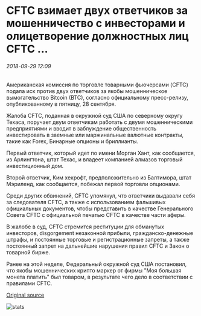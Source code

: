 # CFTC взимает двух ответчиков за мошенничество с инвесторами и олицетворение должностных лиц CFTC ...

###### 2018-09-29 12:09

Американская комиссия по торговле товарными фьючерсами (CFTC) подала иск против двух ответчиков за якобы мошенническое вымогательство Bitcoin (BTC), согласно официальному пресс-релизу, опубликованному в пятницу, 28 сентября.

Жалоба CFTC, поданная в окружной суд США по северному округу Техаса, поручает двум ответчикам работать с двумя мошенническими предприятиями и вводит в заблуждение общественность инвестировать в заемные или маржинальные валютные контракты, такие как Forex, Бинарные опционы и бриллианты.

Первый ответчик, который идет по имени Морган Хант, как сообщается, из Арлингтона, штат Техас, и владеет компанией алмазов торговый инвестиционный дом.

Второй ответчик, Ким хекрофт, предположительно из Балтимора, штат Мэриленд, как сообщается, побежал первой торговли опционами.

Среди других обвинений, CFTC упомянул, что ответчики выдавали себя за следователя CFTC, а также с использованием фальшивых официальных документов, чтобы представить в качестве Генерального Совета CFTC с официальной печатью CFTC в качестве части аферы.

В жалобе в суд, CFTC стремится реституции для обманутых инвесторов, disgorgement незаконной прибыли, гражданско-денежные штрафы, и постоянные торговые и регистрационные запреты, а также постоянный запрет на дальнейшие нарушения правил CFTC и Закон о товарной бирже.

Ранее на этой неделе, Федеральный окружной суд США постановил, что якобы мошеннических крипто маркер от фирмы "Моя большая монета платить" был товаром, в результате чего дело в соответствии с правилами CFTC.

[Original source](https://cointelegraph.com/news/cftc-charges-two-defendants-for-defrauding-investors-and-impersonation-of-cftc-officials)

![stats](https://c.statcounter.com/11760860/0/a89fa40b/1/ "stats")